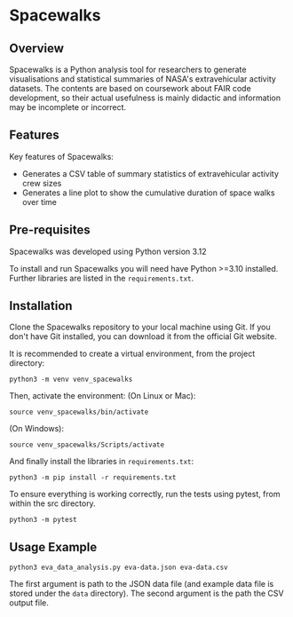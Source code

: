 # Spacewalks

## Overview
Spacewalks is a Python analysis tool for researchers to generate visualisations
and statistical summaries of NASA's extravehicular activity datasets. The contents
are based on coursework about FAIR code development, so their actual usefulness is
mainly didactic and information may be incomplete or incorrect.

## Features
Key features of Spacewalks:

- Generates a CSV table of summary statistics of extravehicular activity crew sizes
- Generates a line plot to show the cumulative duration of space walks over time

## Pre-requisites

Spacewalks was developed using Python version 3.12

To install and run Spacewalks you will need have Python >=3.10
installed. Further libraries are listed in the `requirements.txt`.

## Installation

Clone the Spacewalks repository to your local machine using Git.
If you don't have Git installed, you can download it from the official Git website.

It is recommended to create a virtual environment, from the project directory:

```
python3 -m venv venv_spacewalks
```
Then, activate the environment:
(On Linux or Mac):
```
source venv_spacewalks/bin/activate
```
(On Windows):
```
source venv_spacewalks/Scripts/activate
```
And finally install the libraries in `requirements.txt`:
```
python3 -m pip install -r requirements.txt
```

To ensure everything is working correctly, run the tests using pytest, from within the src directory.
```
python3 -m pytest
```

## Usage Example

```
python3 eva_data_analysis.py eva-data.json eva-data.csv
```
The first argument is path to the JSON data file (and example data file is stored under the `data` directory).
The second argument is the path the CSV output file.
